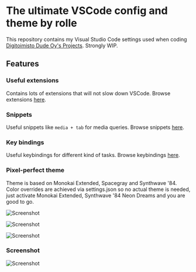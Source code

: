 # The ultimate VSCode config and theme by rolle

This repository contains my Visual Studio Code settings used when coding [Digitoimisto Dude Oy's Projects](https://github.com/digitoimistodude). Strongly WIP.

## Features

### Useful extensions

Contains lots of extensions that will not slow down VSCode. Browse extensions [here](https://github.com/ronilaukkarinen/vscode-settings/tree/master/.vscode/extensions).

### Snippets

Useful snippets like `media + tab` for media queries. Browse snippets [here](https://github.com/ronilaukkarinen/vscode-settings/tree/master/snippets).

### Key bindings

Useful keybindings for different kind of tasks. Browse keybindings [here](https://github.com/ronilaukkarinen/vscode-settings/keybindings.json).

### Pixel-perfect theme

Theme is based on Monokai Extended, Spacegray and Synthwave '84. Color overrides are achieved via settings.json so no actual theme is needed, just activate Monokai Extended, Synthwave '84 Neon Dreams and you are good to go.

![Screenshot](https://i.imgur.com/tZpLqHr.png "Screenshot")

![Screenshot](https://i.imgur.com/meBuPXF.png "Screenshot")

![Screenshot](https://i.imgur.com/Aqrlf0C.png "Screenshot")

### Screenshot

![Screenshot](https://i.imgur.com/8m8ESKo.png "Screenshot")

